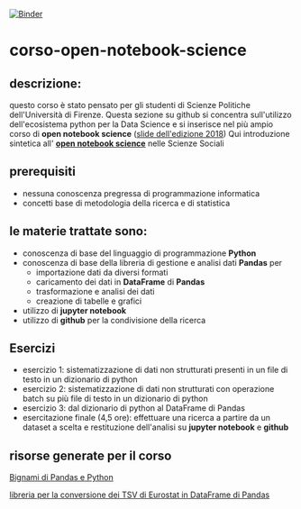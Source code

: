 [![Binder](https://mybinder.org/badge.svg)](https://mybinder.org/v2/gh/aborruso/corso-open-notebook-science/master)

# corso-open-notebook-science

## descrizione:
questo corso è stato pensato per gli studenti di Scienze Politiche dell'Università di Firenze.
Questa sezione su github si concentra sull'utilizzo dell'ecosistema python per la Data Science e si inserisce 
nel più ampio corso di **open notebook science** ([slide dell'edizione 2018](https://docs.google.com/presentation/d/19xGCGKB7WKPUf6yPKdPtvJ_3NSDuuAW6bqhYpHg5xz8/edit?usp=sharing))
Qui introduzione sintetica all' [**open notebook science**](https://www.google.com/search?safe=off&ei=JmAOW7XgHMvzUrKEnIAI&q=open+notebook+science+a+costo+zero+scarselli&oq=open+notebook+science+a+costo+zero+scarselli&gs_l=psy-ab.3..33i21k1.6024.7252.0.7490.10.9.0.0.0.0.293.1052.0j2j3.5.0....0...1c.1.64.psy-ab..5.3.692...33i160k1.0.1O-EFaKNH2Q) nelle Scienze Sociali 

## prerequisiti
- nessuna conoscenza pregressa di programmazione informatica
- concetti base di metodologia della ricerca e di statistica

## le materie trattate sono: 
- conoscenza di base del linguaggio di programmazione **Python**
- conoscenza di base della libreria di gestione e analisi dati **Pandas** per
  - importazione dati da diversi formati
  - caricamento dei dati in **DataFrame** di **Pandas**
  - trasformazione e analisi dei dati 
  - creazione di tabelle e grafici 
 - utilizzo di **jupyter notebook** 
 - utilizzo di **github** per la condivisione della ricerca
 
 
 ## Esercizi
 - esercizio 1: sistematizzazione di dati non strutturati presenti in un file di testo in un dizionario di python
 - esercizio 2: sistematizzazione di dati non strutturati con operazione batch su più file di testo in un dizionario di python
 - esercizio 3: dal dizionario di python al DataFrame di Pandas
 - esercitazione finale (4,5 ore): effettuare una ricerca a partire da un dataset a scelta e restituzione dell'analisi su **jupyter notebook** e **github**

## risorse generate per il corso
[Bignami di Pandas e Python](https://github.com/datalifelab/corso-open-notebook-science/blob/master/Python%20e%20Pandas%20-%20Operazioni%20base.ipynb)

[libreria per la conversione dei TSV di Eurostat in DataFrame di Pandas](https://github.com/datalifelab/tsv_to_pandas)
